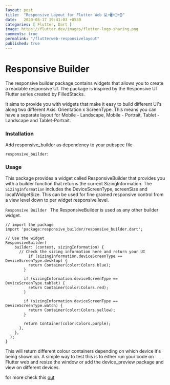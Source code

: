 ```yaml
---
layout: post
title:  "Responsive Layout for Flutter Web 💻➡️🖥➡️📱➡️⌚️"
date:   2020-08-17 19:41:03 +0530
categories: [ Flutter, Dart ]
image: https://flutter.dev/images/flutter-logo-sharing.png
comments: true
permalink: "/flutterweb-responsivelayout"
published: true
---
```

# Responsive Builder

The responsive builder package contains widgets that allows you to create a readable responsive UI. The package is inspired by the Responsive UI Flutter series created by FilledStacks.

It aims to provide you with widgets that make it easy to build different UI's along two different Axis. Orientation x ScreenType. This means you can have a separate layout for Mobile - Landscape, Mobile - Portrait, Tablet - Landscape and Tablet-Portrait.

### Installation
Add responsive_builder as dependency to your pubspec file
```
responsive_builder:
```
### Usage 
This package provides a widget called ResponsiveBuilder that provides you with a builder function that returns the current SizingInformation. The `SizingInformation` includes the DeviceScreenType, screenSize and localWidgetSize. This can be used for fine grained responsive control from a view level down to per widget responsive level.

`Responsive Builder `
The ResponsiveBuilder is used as any other builder widget.
```
// import the package
import 'package:responsive_builder/responsive_builder.dart';

// Use the widget
ResponsiveBuilder(
    builder: (context, sizingInformation) {
      // Check the sizing information here and return your UI
          if (sizingInformation.deviceScreenType == DeviceScreenType.desktop) {
          return Container(color:Colors.blue);
        }

        if (sizingInformation.deviceScreenType == DeviceScreenType.tablet) {
          return Container(color:Colors.red);
        }

        if (sizingInformation.deviceScreenType == DeviceScreenType.watch) {
          return Container(color:Colors.yellow);
        }

        return Container(color:Colors.purple);
      },
    },
  );
}
```
This will return different colour containers depending on which device it's being shown on. A simple way to test this is to either run your code on Flutter web and resize the window or add the device_preview package and view on different devices.

for more check this [out](https://pub.dev/packages/responsive_builder)
